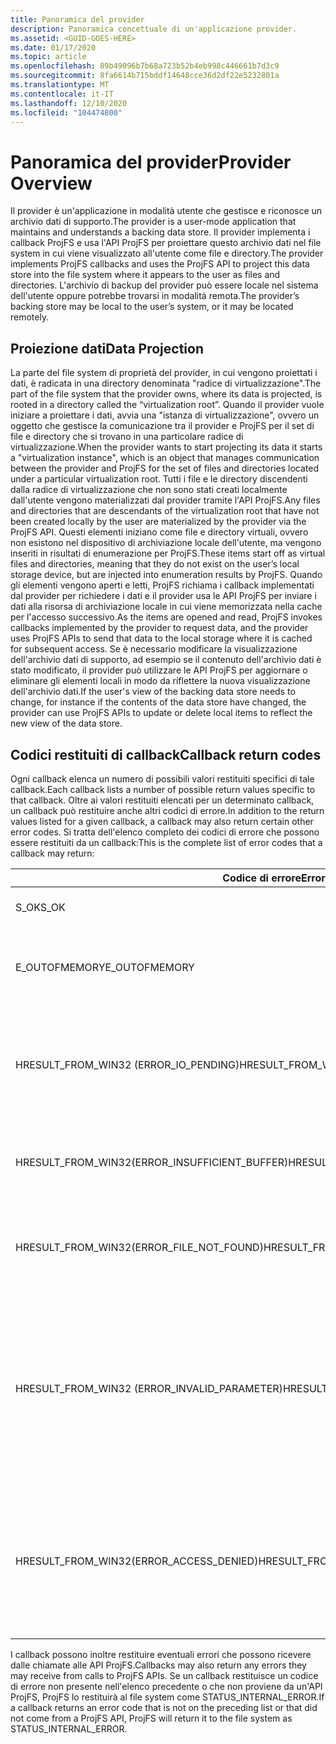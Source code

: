 ```yaml
---
title: Panoramica del provider
description: Panoramica concettuale di un'applicazione provider.
ms.assetid: <GUID-GOES-HERE>
ms.date: 01/17/2020
ms.topic: article
ms.openlocfilehash: 89b49096b7b68a723b52b4eb998c446661b7d3c9
ms.sourcegitcommit: 8fa6614b715bddf14648cce36d2df22e5232801a
ms.translationtype: MT
ms.contentlocale: it-IT
ms.lasthandoff: 12/10/2020
ms.locfileid: "104474800"
---
```

# <a name="provider-overview"></a><span data-ttu-id="7f645-103">Panoramica del provider</span><span class="sxs-lookup"><span data-stu-id="7f645-103">Provider Overview</span></span>

<span data-ttu-id="7f645-104">Il provider è un'applicazione in modalità utente che gestisce e riconosce un archivio dati di supporto.</span><span class="sxs-lookup"><span data-stu-id="7f645-104">The provider is a user-mode application that maintains and understands a backing data store.</span></span>  <span data-ttu-id="7f645-105">Il provider implementa i callback ProjFS e usa l'API ProjFS per proiettare questo archivio dati nel file system in cui viene visualizzato all'utente come file e directory.</span><span class="sxs-lookup"><span data-stu-id="7f645-105">The provider implements ProjFS callbacks and uses the ProjFS API to project this data store into the file system where it appears to the user as files and directories.</span></span>  <span data-ttu-id="7f645-106">L'archivio di backup del provider può essere locale nel sistema dell'utente oppure potrebbe trovarsi in modalità remota.</span><span class="sxs-lookup"><span data-stu-id="7f645-106">The provider’s backing store may be local to the user’s system, or it may be located remotely.</span></span>

## <a name="data-projection"></a><span data-ttu-id="7f645-107">Proiezione dati</span><span class="sxs-lookup"><span data-stu-id="7f645-107">Data Projection</span></span>

<span data-ttu-id="7f645-108">La parte del file system di proprietà del provider, in cui vengono proiettati i dati, è radicata in una directory denominata "radice di virtualizzazione".</span><span class="sxs-lookup"><span data-stu-id="7f645-108">The part of the file system that the provider owns, where its data is projected, is rooted in a directory called the “virtualization root”.</span></span>  <span data-ttu-id="7f645-109">Quando il provider vuole iniziare a proiettare i dati, avvia una "istanza di virtualizzazione", ovvero un oggetto che gestisce la comunicazione tra il provider e ProjFS per il set di file e directory che si trovano in una particolare radice di virtualizzazione.</span><span class="sxs-lookup"><span data-stu-id="7f645-109">When the provider wants to start projecting its data it starts a "virtualization instance", which is an object that manages communication between the provider and ProjFS for the set of files and directories located under a particular virtualization root.</span></span>  <span data-ttu-id="7f645-110">Tutti i file e le directory discendenti dalla radice di virtualizzazione che non sono stati creati localmente dall'utente vengono materializzati dal provider tramite l'API ProjFS.</span><span class="sxs-lookup"><span data-stu-id="7f645-110">Any files and directories that are descendants of the virtualization root that have not been created locally by the user are materialized by the provider via the ProjFS API.</span></span>  <span data-ttu-id="7f645-111">Questi elementi iniziano come file e directory virtuali, ovvero non esistono nel dispositivo di archiviazione locale dell'utente, ma vengono inseriti in risultati di enumerazione per ProjFS.</span><span class="sxs-lookup"><span data-stu-id="7f645-111">These items start off as virtual files and directories, meaning that they do not exist on the user’s local storage device, but are injected into enumeration results by ProjFS.</span></span>  <span data-ttu-id="7f645-112">Quando gli elementi vengono aperti e letti, ProjFS richiama i callback implementati dal provider per richiedere i dati e il provider usa le API ProjFS per inviare i dati alla risorsa di archiviazione locale in cui viene memorizzata nella cache per l'accesso successivo.</span><span class="sxs-lookup"><span data-stu-id="7f645-112">As the items are opened and read, ProjFS invokes callbacks implemented by the provider to request data, and the provider uses ProjFS APIs to send that data to the local storage where it is cached for subsequent access.</span></span>  <span data-ttu-id="7f645-113">Se è necessario modificare la visualizzazione dell'archivio dati di supporto, ad esempio se il contenuto dell'archivio dati è stato modificato, il provider può utilizzare le API ProjFS per aggiornare o eliminare gli elementi locali in modo da riflettere la nuova visualizzazione dell'archivio dati.</span><span class="sxs-lookup"><span data-stu-id="7f645-113">If the user's view of the backing data store needs to change, for instance if the contents of the data store have changed, the provider can use ProjFS APIs to update or delete local items to reflect the new view of the data store.</span></span>

## <a name="callback-return-codes"></a><span data-ttu-id="7f645-114">Codici restituiti di callback</span><span class="sxs-lookup"><span data-stu-id="7f645-114">Callback return codes</span></span>

<span data-ttu-id="7f645-115">Ogni callback elenca un numero di possibili valori restituiti specifici di tale callback.</span><span class="sxs-lookup"><span data-stu-id="7f645-115">Each callback lists a number of possible return values specific to that callback.</span></span>  <span data-ttu-id="7f645-116">Oltre ai valori restituiti elencati per un determinato callback, un callback può restituire anche altri codici di errore.</span><span class="sxs-lookup"><span data-stu-id="7f645-116">In addition to the return values listed for a given callback, a callback may also return certain other error codes.</span></span>  <span data-ttu-id="7f645-117">Si tratta dell'elenco completo dei codici di errore che possono essere restituiti da un callback:</span><span class="sxs-lookup"><span data-stu-id="7f645-117">This is the complete list of error codes that a callback may return:</span></span>

| <span data-ttu-id="7f645-118">Codice di errore</span><span class="sxs-lookup"><span data-stu-id="7f645-118">Error Code</span></span>                                    | <span data-ttu-id="7f645-119">Significato</span><span class="sxs-lookup"><span data-stu-id="7f645-119">Meaning</span></span>
|-----------------------------------------------|--------
| <span data-ttu-id="7f645-120">S_OK</span><span class="sxs-lookup"><span data-stu-id="7f645-120">S_OK</span></span>                                          | <span data-ttu-id="7f645-121">Operazione riuscita</span><span class="sxs-lookup"><span data-stu-id="7f645-121">Operation Successful</span></span>
| <span data-ttu-id="7f645-122">E_OUTOFMEMORY</span><span class="sxs-lookup"><span data-stu-id="7f645-122">E_OUTOFMEMORY</span></span>                                 | <span data-ttu-id="7f645-123">Non è stato possibile allocare la memoria necessaria.</span><span class="sxs-lookup"><span data-stu-id="7f645-123">Failed to allocate necessary memory.</span></span>
| <span data-ttu-id="7f645-124">HRESULT_FROM_WIN32 (ERROR_IO_PENDING)</span><span class="sxs-lookup"><span data-stu-id="7f645-124">HRESULT_FROM_WIN32(ERROR_IO_PENDING)</span></span>          | <span data-ttu-id="7f645-125">Il provider desidera completare l'operazione in un secondo momento.</span><span class="sxs-lookup"><span data-stu-id="7f645-125">The provider wishes to complete the operation at a later time.</span></span>
| <span data-ttu-id="7f645-126">HRESULT_FROM_WIN32(ERROR_INSUFFICIENT_BUFFER)</span><span class="sxs-lookup"><span data-stu-id="7f645-126">HRESULT_FROM_WIN32(ERROR_INSUFFICIENT_BUFFER)</span></span> | <span data-ttu-id="7f645-127">Un buffer passato a un callback è troppo piccolo.</span><span class="sxs-lookup"><span data-stu-id="7f645-127">A buffer passed to a callback was too small.</span></span>
| <span data-ttu-id="7f645-128">HRESULT_FROM_WIN32(ERROR_FILE_NOT_FOUND)</span><span class="sxs-lookup"><span data-stu-id="7f645-128">HRESULT_FROM_WIN32(ERROR_FILE_NOT_FOUND)</span></span>      | <span data-ttu-id="7f645-129">Il file non esiste nell'archivio di backup del provider.</span><span class="sxs-lookup"><span data-stu-id="7f645-129">The file does not exist in the provider’s backing store.</span></span>
| <span data-ttu-id="7f645-130">HRESULT_FROM_WIN32 (ERROR_INVALID_PARAMETER)</span><span class="sxs-lookup"><span data-stu-id="7f645-130">HRESULT_FROM_WIN32(ERROR_INVALID_PARAMETER)</span></span>   | <span data-ttu-id="7f645-131">Un argomento di callback non è valido.</span><span class="sxs-lookup"><span data-stu-id="7f645-131">A callback argument is invalid.</span></span>  <span data-ttu-id="7f645-132">Ad esempio, un ID di enumerazione non corrisponde a una sessione di enumerazione attiva.</span><span class="sxs-lookup"><span data-stu-id="7f645-132">For example, an enumeration ID doesn't correspond to an active enumeration session.</span></span>
| <span data-ttu-id="7f645-133">HRESULT_FROM_WIN32(ERROR_ACCESS_DENIED)</span><span class="sxs-lookup"><span data-stu-id="7f645-133">HRESULT_FROM_WIN32(ERROR_ACCESS_DENIED)</span></span>       | <span data-ttu-id="7f645-134">Il provider desidera impedire l'esecuzione di un'operazione, ad esempio una ridenominazione o un'eliminazione.</span><span class="sxs-lookup"><span data-stu-id="7f645-134">The provider wishes to prevent an operation, such as a rename or delete, from taking place.</span></span>

<span data-ttu-id="7f645-135">I callback possono inoltre restituire eventuali errori che possono ricevere dalle chiamate alle API ProjFS.</span><span class="sxs-lookup"><span data-stu-id="7f645-135">Callbacks may also return any errors they may receive from calls to ProjFS APIs.</span></span>
<span data-ttu-id="7f645-136">Se un callback restituisce un codice di errore non presente nell'elenco precedente o che non proviene da un'API ProjFS, ProjFS lo restituirà al file system come STATUS_INTERNAL_ERROR.</span><span class="sxs-lookup"><span data-stu-id="7f645-136">If a callback returns an error code that is not on the preceding list or that did not come from a ProjFS API, ProjFS will return it to the file system as STATUS_INTERNAL_ERROR.</span></span>
